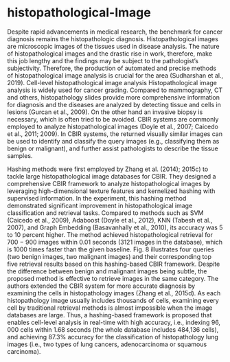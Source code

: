 # histopathological-Image
Despite rapid advancements in medical research, the benchmark for cancer diagnosis remains the histopathologic diagnosis. Histopathological images are microscopic images of the tissues used in disease analysis. The nature of histopathological images and the drastic rise in work, therefore, make this job lengthy and the findings may be subject to the pathologist’s subjectivity. Therefore, the production of automated and precise methods of histopathological image analysis is crucial for the area (Sudharshan et al., 2019).
Cell-level histopathological image analysis
Histopathological image analysis is widely used for cancer grading. Compared to mammography, CT and others, histopathology slides provide more comprehensive information for diagnosis and the diseases are analyzed by detecting tissue and cells in lesions (Gurcan et al., 2009). On the other hand an invasive biopsy is necessary, which is often tried to be avoided. CBIR systems are commonly employed to analyze histopathological images (Doyle et al., 2007; Caicedo et al., 2011; 2009). In CBIR systems, the returned visually similar images can be used to identify and classify the query images (e.g., classifying them as benign or malignant), and further assist pathologists to describe the tissue samples.

Hashing methods were first employed by Zhang et al. (2014); 2015c) to tackle large histopathological image databases for CBIR. They designed a comprehensive CBIR framework to analyze histopathological images by leveraging high-dimensional texture features and kernelized hashing with supervised information. In the experiment, this hashing method demonstrated significant improvement in histopathological image classification and retrieval tasks. Compared to methods such as SVM (Caicedo et al., 2009), Adaboost (Doyle et al., 2012), KNN (Tabesh et al., 2007), and Graph Embedding (Basavanhally et al., 2010), its accuracy was 5 to 10 percent higher. The method achieved histopathological retrieval for 
700
−
900
 images within 0.01 seconds (3121 images in the database), which is 1000 times faster than the given baseline. Fig. 8 illustrates four queries (two benign images, two malignant images) and their corresponding top five retrieval results based on this hashing-based CBIR framework. Despite the difference between benign and malignant images being subtle, the proposed method is effective to retrieve images in the same category. The authors extended the CBIR system for more accurate diagnosis by examining the cells in histopathology images (Zhang et al., 2015d). As each histopathology image usually includes thousands of cells, examining every cell by traditional retrieval methods is almost impossible when the image databases are large. Thus, a hashing-based framework is proposed that enables cell-level analysis in real-time with high accuracy, i.e., indexing 96, 000 cells within 1.68 seconds (the whole database includes 484,136 cells), and achieving 87.3% accuracy for the classification of histopathology lung images (i.e., two types of lung cancers, adenocarcinoma or squamous carcinoma).
